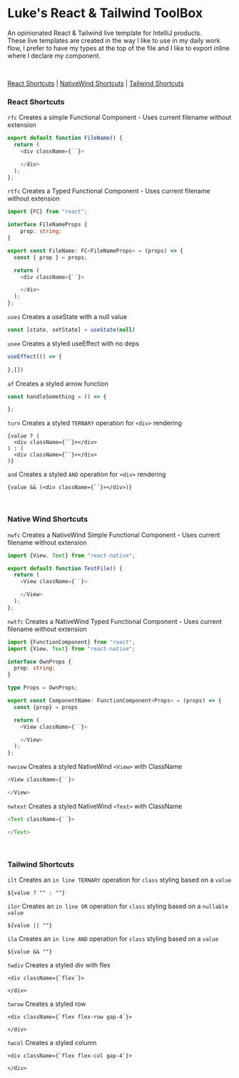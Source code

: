 # Luke's React & Tailwind ToolBox
An opinionated React & Tailwind live template for IntelliJ products. <br/>
These live templates are created in the way I like to use in my daily work
flow, I prefer to have my types at the top of the file and I like to export 
inline where I declare my component.

<br/>

[React Shortcuts](#react-shortcuts) |
[NativeWind Shortcuts](#native-wind-shortcuts) |
[Tailwind Shortcuts](#tailwind-shortcuts)

### React Shortcuts
```rfc```
Creates a simple Functional Component - Uses current filename without extension
```javascript
export default function FileName() {
  return (
    <div className={``}>

    </div>
  );
};
```
```rtfc```
Creates a Typed Functional Component - Uses current filename without extension
```typescript jsx
import {FC} from "react";

interface FileNameProps {
	prop: string;
}

export const FileName: FC<FileNameProps> = (props) => {
  const { prop } = props;

  return (
    <div className={``}>

    </div>
  );
};
```
```uses```
Creates a useState with a null value
```typescript
const [state, setState] = useState(null)
```
```usee```
Creates a styled useEffect with no deps
```typescript
useEffect(() => {
    
},[])
```
```af```
Creates a styled arrow function
```typescript
const handleSomething = () => {

};
```
```turn```
Creates a styled ```TERNARY``` operation for ```<div>``` rendering
```tsx
{value ? (
  <div className={``}></div>
) : (
  <div className={``}></div>
)}
```
```and```
Creates a styled ```AND``` operation for ```<div>``` rendering
```tsx
{value && (<div className={``}></div>)}
```

<br/>

### Native Wind Shortcuts
```nwfc```
Creates a NativeWind Simple Functional Component - Uses current filename without extension
```javascript jsx
import {View, Text} from "react-native";

export default function TestFile() {
  return (
    <View className={``}>

    </View>
  );
};
```
```nwtfc```
Creates a NativeWind Typed Functional Component - Uses current filename without extension
```typescript jsx
import {FunctionComponent} from "react";
import {View, Text} from "react-native";

interface OwnProps {
  prop: string;
}

type Props = OwnProps;

export const ComponentName: FunctionComponent<Props> = (props) => {
  const {prop} = props

  return (
    <View className={``}>

    </View>
  );
};
```
```nwview```
Creates a styled NativeWind ```<View>``` with ClassName
```typescript jsx
<View className={``}>

</View>
```
```nwtext```
Creates a styled NativeWind ```<Text>``` with ClassName
```typescript jsx
<Text className={``}>

</Text>
```

<br/>

### Tailwind Shortcuts
```ilt```
Creates an ```in line TERNARY``` operation for ```class``` styling based 
on a ```value```
```tsx
${value ? "" : ""}
```
```ilor```
Creates an ```in line OR``` operation for ```class``` styling based on a ```nullable 
value```
```tsx
${value || ""}
```
```ila```
Creates an ```in line AND``` operation for ```class``` styling based on a ```value```
```tsx
${value && ""}
```
```twdiv```
Creates a styled div with flex
```tsx
<div className={`flex`}>

</div>
```
```twrow```
Creates a styled row
```tsx
<div className={`flex flex-row gap-4`}>

</div>
```
```twcol```
Creates a styled column
```tsx
<div className={`flex flex-col gap-4`}>

</div>
```




